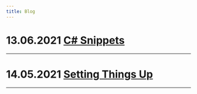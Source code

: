 ```yaml
---
title: Blog
---
```

# 13.06.2021 [C# Snippets](https://bastian-kroeger.tech/blog/2021/06/13/frequently-used-csharp-snippets)
---
# 14.05.2021 [Setting Things Up](https://bastian-kroeger.tech/blog/2021/05/14/setting-things-up)
---
